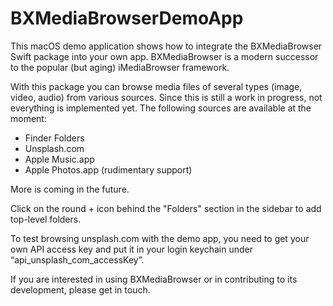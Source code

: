 # BXMediaBrowserDemoApp

This macOS demo application shows how to integrate the BXMediaBrowser Swift package into your own app. BXMediaBrowser is a modern successor to the popular (but aging) iMediaBrowser framework. 

With this package you can browse media files of several types (image, video, audio) from various sources. Since this is still a work in progress, not everything is implemented yet. The following sources are available at the moment:

- Finder Folders
- Unsplash.com
- Apple Music.app
- Apple Photos.app (rudimentary support)

More is coming in the future.

Click on the round + icon behind the "Folders" section in the sidebar to add top-level folders.

To test browsing unsplash.com with the demo app, you need to get your own API access key and put it in your login keychain under “api_unsplash_com_accessKey”.

If you are interested in using BXMediaBrowser or in contributing to its development, please get in touch. 
